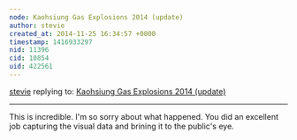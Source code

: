 ```yaml
---
node: Kaohsiung Gas Explosions 2014 (update)
author: stevie
created_at: 2014-11-25 16:34:57 +0000
timestamp: 1416933297
nid: 11396
cid: 10854
uid: 422561
---
```




[stevie](../profile/stevie) replying to: [Kaohsiung Gas Explosions 2014 (update)](../notes/muyueh/11-24-2014/kaohsiung-gas-explosions-2014-update)

----
This is incredible. I'm so sorry about what happened. 
You did an excellent job capturing the visual data and brining it to the public's eye. 